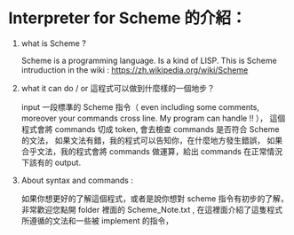 # Interpreter for Scheme 的介紹：


1. what is Scheme ?

    Scheme is a programming language. Is a kind of LISP.
    This is Scheme intruduction in the wiki : https://zh.wikipedia.org/wiki/Scheme
  
  
  

2. what it can do / or 這程式可以做到什麼樣的一個地步？

    input 一段標準的 Scheme 指令（ even including some comments, moreover your commands cross line. My program can handle !! ），
    這個程式會將 commands 切成 token, 會去檢查 commands 是否符合 Scheme 的文法，
    如果文法有錯，我的程式可以告知你，在什麼地方發生錯誤，
    如果合乎文法，我的程式會將 commands 做運算，給出 commands 在正常情況下該有的 output.
  
  
3. About syntax and commands :

    如果你想更好的了解這個程式，或者是說你想對 scheme 指令有初步的了解，
    非常歡迎您點開 folder 裡面的 Scheme_Note.txt , 
    在這裡面介紹了這隻程式所遵循的文法和一些被 implement 的指令，


